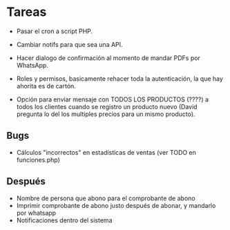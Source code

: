 # Tareas

- Pasar el cron a script PHP.
- Cambiar notifs para que sea una API.
- Hacer dialogo de confirmación al momento de mandar PDFs por WhatsApp.

- Roles y permisos, basicamente rehacer toda la autenticación, la que hay ahorita es de cartón.
- Opción para enviar mensaje con TODOS LOS PRODUCTOS (????) a todos los clientes cuando se registro un producto nuevo (David pregunta lo del los multiples precios para un mismo producto).

## Bugs

- Cálculos "incorrectos" en estadísticas de ventas (ver TODO en funciones.php)

## Después

- Nombre de persona que abono para el comprobante de abono
- Imprimir comprobante de abono justo después de abonar, y mandarlo por whatsapp
- Notificaciones dentro del sistema
